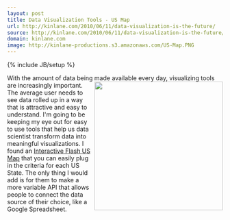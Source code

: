 ```yaml
---
layout: post
title: Data Visualization Tools - US Map
url: http://kinlane.com/2010/06/11/data-visualization-is-the-future/
source: http://kinlane.com/2010/06/11/data-visualization-is-the-future/
domain: kinlane.com
image: http://kinlane-productions.s3.amazonaws.com/US-Map.PNG
---
```

{% include JB/setup %}<p>
     With the amount of data being made available every day, visualizing tools are increasingly important. <img class="alignnone c1"
        title="US Map Visualization"
        src="http://kinlane-productions.s3.amazonaws.com/US-Map.PNG"
        alt=""
        width="300"
        align="right" /> The average user needs to see data rolled up in a way that is attractive and easy to understand. I'm going to be keeping my eye out for easy to use tools that help us data scientist transform data into meaningful visualizations. I found an <a href="http://www.flashusamap.com/statistics.php">Interactive Flash US Map</a> that you can easily plug in the criteria for each US State. The only thing I would add is for them to make a more variable API that allows people to connect the data source of their choice, like a Google Spreadsheet.
</p>